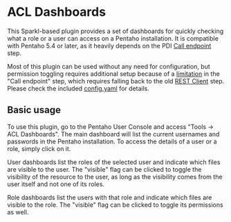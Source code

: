 ACL Dashboards
===

This Sparkl-based plugin provides a set of dashboards for quickly
checking what a role or a user can access on a Pentaho
installation. It is compatible with Pentaho 5.4 or later, as it
heavily depends on the PDI [Call
endpoint](http://wiki.pentaho.com/display/EAI/Call+Endpoint) step.

Most of this plugin can be used without any need for configuration,
but permission toggling requires additional setup because of a
[limitation](https://github.com/pentaho/pdi-platform-utils-plugin/issues/1)
in the "Call endpoint" step, which requires falling back to the old
[REST Client](http://wiki.pentaho.com/display/EAI/Rest+Client)
step. Please check the included [config.yaml](https://github.com/bluezio/acldash/blob/master/config.yaml#L6) for details.

Basic usage
--

To use this plugin, go to the Pentaho User Console and access "Tools -> ACL Dashboards". The main dashboard will list the current usernames and passwords in the Pentaho installation. To access the details of a user or a role, simply click on it.

User dashboards list the roles of the selected user and indicate which files are visible to the user. The "visible" flag can be clicked to toggle the visibility of the resource to the user, as long as the visibility comes from the user itself and not one of its roles.

Role dashboards list the users with that role and indicate which files are visible to the role. The "visible" flag can be clicked to toggle its permissions as well.
